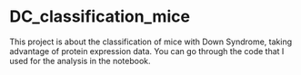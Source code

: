 # DC_classification_mice

This project is about the classification of mice with Down Syndrome, taking advantage of protein expression data. You can go through the code that I used for the analysis in the notebook. 
